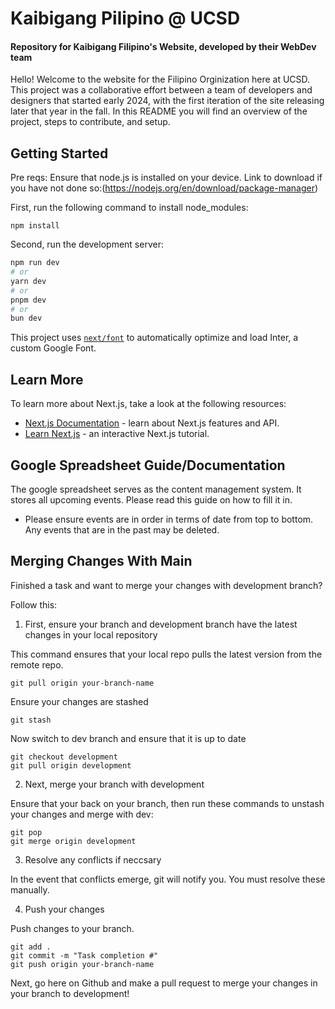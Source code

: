 # Kaibigang Pilipino @ UCSD

#### Repository for Kaibigang Filipino's Website, developed by their WebDev team

Hello! Welcome to the website for the Filipino Orginization here at UCSD. This project was a collaborative effort between a team of developers and designers that started early 2024, with the first iteration of the site releasing later that year in the fall. In this README you will find an overview of the project, steps to contribute, and setup.

## Getting Started

Pre reqs:
Ensure that node.js is installed on your device. Link to download if you have not done so:(https://nodejs.org/en/download/package-manager)

First, run the following command to install node_modules:

```
npm install
```

Second, run the development server:

```bash
npm run dev
# or
yarn dev
# or
pnpm dev
# or
bun dev
```

This project uses [`next/font`](https://nextjs.org/docs/basic-features/font-optimization) to automatically optimize and load Inter, a custom Google Font.
## Learn More

To learn more about Next.js, take a look at the following resources:

- [Next.js Documentation](https://nextjs.org/docs) - learn about Next.js features and API.
- [Learn Next.js](https://nextjs.org/learn) - an interactive Next.js tutorial.


## Google Spreadsheet Guide/Documentation

The google spreadsheet serves as the content management system. It stores all upcoming events. Please read this guide on how to fill it in.

- Please ensure events are in order in terms of date from top to bottom. Any events that are in the past may be deleted.


## Merging Changes With Main

Finished a task and want to merge your changes with development branch?

Follow this:

1. First, ensure your branch and development branch have the latest changes in your local repository

This command ensures that your local repo pulls the latest version from the remote repo.
```
git pull origin your-branch-name
```
Ensure your changes are stashed
```
git stash
```

Now switch to dev branch and ensure that it is up to date
```
git checkout development
git pull origin development
```
2. Next, merge your branch with development

Ensure that your back on your branch, then run these commands to unstash your changes and merge with dev:

```
git pop
git merge origin development
```

3. Resolve any conflicts if neccsary

In the event that conflicts emerge, git will notify you. You must resolve these manually.

4. Push your changes

Push changes to your branch.
```
git add .
git commit -m "Task completion #"
git push origin your-branch-name
```

Next, go here on Github and make a pull request to merge your changes in your branch to development!


 
